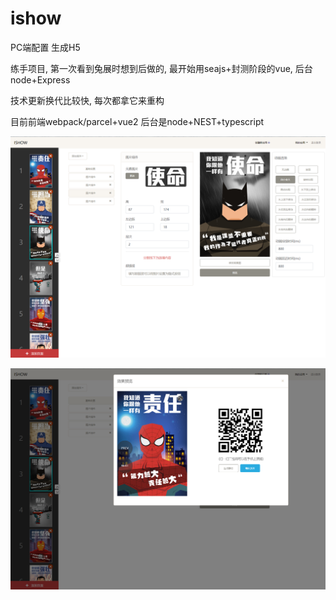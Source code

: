 # ishow
PC端配置 生成H5

练手项目, 第一次看到兔展时想到后做的, 最开始用seajs+封测阶段的vue, 后台node+Express

技术更新换代比较快, 每次都拿它来重构

目前前端webpack/parcel+vue2  后台是node+NEST+typescript

![image](https://raw.githubusercontent.com/elegy7/ishow/master/NEST/public/images/1.png)

![image](https://raw.githubusercontent.com/elegy7/ishow/master/NEST/public/images/2.png)

